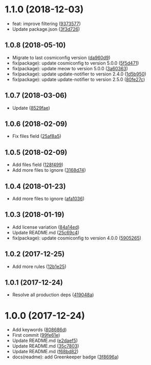 <a name="1.1.0"></a>
# 1.1.0 (2018-12-03)

* feat: improve filtering ([9373577](https://github.com/Kikobeats/untracked/commit/9373577))
* Update package.json ([3f3d726](https://github.com/Kikobeats/untracked/commit/3f3d726))



<a name="1.0.8"></a>
## 1.0.8 (2018-05-10)

* Migrate to last cosmiconfig version ([da960d9](https://github.com/Kikobeats/untracked/commit/da960d9))
* fix(package): update cosmiconfig to version 5.0.0 ([5f5d471](https://github.com/Kikobeats/untracked/commit/5f5d471))
* fix(package): update meow to version 5.0.0 ([3a60363](https://github.com/Kikobeats/untracked/commit/3a60363))
* fix(package): update update-notifier to version 2.4.0 ([1d5b950](https://github.com/Kikobeats/untracked/commit/1d5b950))
* fix(package): update update-notifier to version 2.5.0 ([80fe27c](https://github.com/Kikobeats/untracked/commit/80fe27c))



<a name="1.0.7"></a>
## 1.0.7 (2018-03-06)

* Update ([8529fae](https://github.com/Kikobeats/untracked/commit/8529fae))



<a name="1.0.6"></a>
## 1.0.6 (2018-02-09)

* Fix files field ([25af8a5](https://github.com/Kikobeats/untracked/commit/25af8a5))



<a name="1.0.5"></a>
## 1.0.5 (2018-02-09)

* Add files field ([128f499](https://github.com/Kikobeats/untracked/commit/128f499))
* Add more files to ignore ([3168d74](https://github.com/Kikobeats/untracked/commit/3168d74))



<a name="1.0.4"></a>
## 1.0.4 (2018-01-23)

* Add more files to ignore ([afa1036](https://github.com/Kikobeats/untracked/commit/afa1036))



<a name="1.0.3"></a>
## 1.0.3 (2018-01-19)

* Add license variation ([84a14ed](https://github.com/Kikobeats/untracked/commit/84a14ed))
* Update README.md ([25c69c4](https://github.com/Kikobeats/untracked/commit/25c69c4))
* fix(package): update cosmiconfig to version 4.0.0 ([5905265](https://github.com/Kikobeats/untracked/commit/5905265))



<a name="1.0.2"></a>
## 1.0.2 (2017-12-25)

* Add more rules ([12b1e25](https://github.com/Kikobeats/untracked/commit/12b1e25))



<a name="1.0.1"></a>
## 1.0.1 (2017-12-24)

* Resolve all production deps ([419048a](https://github.com/Kikobeats/untracked/commit/419048a))



<a name="1.0.0"></a>
# 1.0.0 (2017-12-24)

* Add keywords ([808686d](https://github.com/Kikobeats/untracked/commit/808686d))
* First commit ([99fe61e](https://github.com/Kikobeats/untracked/commit/99fe61e))
* Update README.md ([e2daef5](https://github.com/Kikobeats/untracked/commit/e2daef5))
* Update README.md ([35c7803](https://github.com/Kikobeats/untracked/commit/35c7803))
* Update README.md ([f68bd82](https://github.com/Kikobeats/untracked/commit/f68bd82))
* docs(readme): add Greenkeeper badge ([3f8696a](https://github.com/Kikobeats/untracked/commit/3f8696a))



